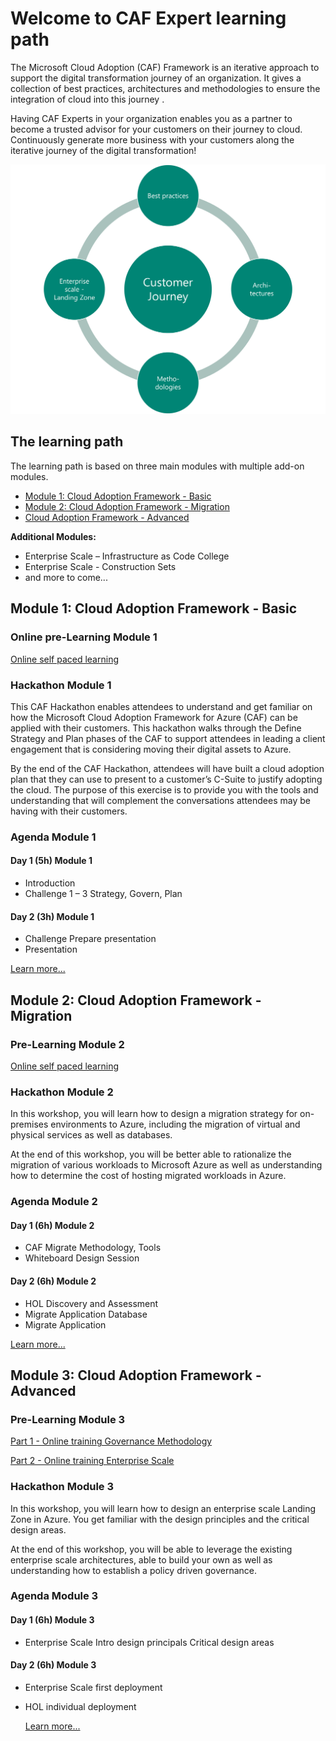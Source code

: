 # Welcome to CAF Expert learning path

The Microsoft Cloud Adoption (CAF) Framework is an iterative approach to support the digital transformation journey of an organization. It gives a collection of best practices, architectures and methodologies to ensure the integration of cloud into this journey .

Having CAF Experts in your organization enables you as a partner to become a trusted advisor for your customers on their journey to cloud. Continuously generate more business with your customers along the iterative journey of the digital transformation!

![CAF Expert](/images/caf-expert.png)

## The learning path

The learning path is based on three main modules with multiple add-on modules.

- [Module 1: Cloud Adoption Framework - Basic](./caf-expert-basic.md)
- [Module 2: Cloud Adoption Framework - Migration](./caf-expert-migrate.md)
- [Cloud Adoption Framework - Advanced](./caf-expert-advanced.md)

__Additional Modules:__

- Enterprise Scale – Infrastructure as Code College
- Enterprise Scale - Construction Sets
- and more to come...

## Module 1: Cloud Adoption Framework - Basic

### Online pre-Learning Module 1

[Online self paced learning](https://docs.microsoft.com/learn/modules/microsoft-cloud-adoption-framework-for-azure/)

### Hackathon Module 1

This CAF Hackathon enables attendees to understand and get familiar on how the Microsoft Cloud Adoption Framework for Azure (CAF) can be applied with their customers. This hackathon walks through the Define Strategy and Plan phases of the CAF to support attendees in leading a client engagement that is considering moving their digital assets to Azure.

By the end of the CAF Hackathon, attendees will have built a cloud adoption plan that they can use to present to a customer’s C-Suite to justify adopting the cloud. The purpose of this exercise is to provide you with the tools and understanding that will complement the conversations attendees may be having with their customers.

### Agenda Module 1

#### Day 1 (5h) Module 1

- Introduction
- Challenge 1 – 3
  Strategy, Govern, Plan

#### Day 2 (3h) Module 1

- Challenge Prepare presentation
- Presentation

[Learn more...](./caf-expert-basic.md)

## Module 2: Cloud Adoption Framework - Migration

### Pre-Learning Module 2

[Online self paced learning](https://docs.microsoft.com/en-us/learn/modules/app-and-infra-migration-and-modernization/)

### Hackathon Module 2

In this workshop, you will learn how to design a migration strategy for on-premises environments to Azure, including the migration of virtual and physical services as well as databases.

At the end of this workshop, you will be better able to rationalize the migration of various workloads to Microsoft Azure as well as understanding how to determine the cost of hosting migrated workloads in Azure.

### Agenda Module 2

#### Day 1 (6h) Module 2

- CAF Migrate
  Methodology, Tools
- Whiteboard Design Session

#### Day 2 (6h) Module 2

- HOL
Discovery and Assessment
- Migrate Application Database
- Migrate Application

[Learn more...](./caf-expert-migrate.md)

## Module 3: Cloud Adoption Framework - Advanced

### Pre-Learning Module 3

[Part 1 - Online training Governance Methodology](https://docs.microsoft.com/learn/modules/build-cloud-governance-strategy-azure/)

[Part 2 - Online training Enterprise Scale](https://docs.microsoft.com/learn/paths/enterprise-scale-architecture/)

### Hackathon Module 3

In this workshop, you will learn how to design an enterprise scale Landing Zone in Azure. You get familiar with the design principles and the critical design areas.

At the end of this workshop, you will be able to leverage the existing enterprise scale architectures, able to build your own as well as understanding how to establish a policy driven governance.

### Agenda Module 3

#### Day 1 (6h) Module 3

- Enterprise Scale Intro
  design principals
  Critical design areas

#### Day 2 (6h) Module 3

- Enterprise Scale
  first deployment
- HOL
  individual deployment

  [Learn more...](./caf-expert-advanced.md)